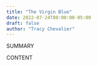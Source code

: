 ```yaml
---
title: "The Virgin Blue"
date: 2022-07-24T00:00:00-05:00
draft: false
author: "Tracy Chevalier"
---
```


SUMMARY

<!--more-->

CONTENT